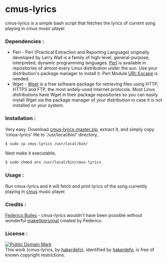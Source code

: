 # cmus-lyrics
cmus-lyrics is a simple bash script that fetches the lyrics of current song playing in cmus music player.


### Dependencies :
- Perl - Perl (Practical Extraction and Reporting Language) originally developed by Larry Wall is a family of high-level, general-purpose, interpreted, dynamic programming languages. [Perl] is available in repositories of almost every Linux distribution under the sun. Use your distribution's package manager to install it. Perl Module [URI::Escape] is needed.
- Wget - [Wget] is a free software package for retrieving files using HTTP, HTTPS and FTP, the most widely-used Internet
protocols. Most Linux distributions have Wget in their package repositories so you can easily install Wget via the package manager of your distribution in case it is not installed on your system.


### Installation :
Very easy. Download [cmus-lyrics-master.zip], extract it, and simply copy 'cmus-lyrics' file to '/usr/local/bin/' directory,
 ```sh
$ sudo cp cmus-lyrics /usr/local/bin/
```
Next make it executable,
```sh
$ sudo chmod a+x /usr/local/bin/cmus-lyrics
```


### Usage :
Run cmus-lyrics and it will fetch and print lyrics of the song currently playing in [cmus] music player.


### Credits :
[Federico Builes] - cmus-lyrics wouldn't have been possible without wonderful [makeitpersonal] created by Federico.


### License :
[![Public Domain Mark](http://i.creativecommons.org/p/mark/1.0/88x31.png)](http://creativecommons.org/publicdomain/mark/1.0/)  
This work (<span property="dct:title">cmus-lyrics</span>, by [<span property="dct:title">hakerdefo</span>](https://github.com/hakerdefo/cmus-lyrics)), identified by [<span property="dct:title">hakerdefo</span>](https://hakerdefo.blogspot.com), is free of known copyright restrictions.

[perl]:https://www.perl.org
[URI::Escape]:http://search.cpan.org/dist/URI/lib/URI/Escape.pm
[Wget]:https://www.gnu.org/software/wget/
[cmus-lyrics-master.zip]:https://github.com/hakerdefo/cmus-lyrics/archive/master.zip
[cmus]:https://cmus.github.io
[Federico Builes]:https://github.com/febuiles
[makeitpersonal]:https://github.com/febuiles/makeitpersonal
